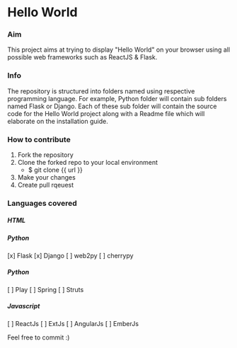 # Hello World

### Aim
This project aims at trying to display "Hello World" on your browser using all possible web frameworks such as ReactJS & Flask.

### Info
The repository is structured into folders named using respective programming language. For example, Python folder will contain sub folders named Flask or Django. Each of these sub folder will contain the source code for the Hello World project along with a Readme file which will elaborate on the installation guide.

### How to contribute
1. Fork the repository
2. Clone the forked repo to your local environment
   - $ git clone {{ url }}
3. Make your changes
4. Create pull rqeuest

### Languages covered
##### HTML
##### Python
[x] Flask
[x] Django
[ ] web2py
[ ] cherrypy
##### Python
[ ] Play
[ ] Spring
[ ] Struts
##### Javascript
[ ] ReactJs
[ ] ExtJs
[ ] AngularJs
[ ] EmberJs

Feel free to commit :)